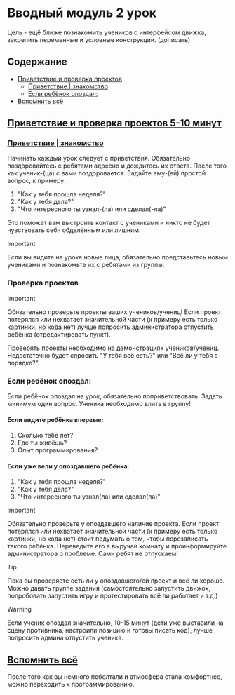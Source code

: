# Вводный модуль 2 урок

Цель - ещё ближе познакомить учеников с интерфейсом движка, закрепить переменные и условные конструкции. (дописать)

## Содержание

- [Приветствие и проверка проектов](#приветствие-и-проверка-проектов-5-10-минут)
  - [Приветствие | знакомство](#приветствие--знакомство)
  - [Если ребёнок опоздал:](#если-ребёнок-опоздал)
- [Вспомнить всё](#вспомнить-всё)

## <u>Приветствие и проверка проектов 5-10 минут</u>

### <u>Приветствие | знакомство</u>

Начинать каждый урок следует с приветствия. Обязательно поздоровайтесь с ребятами адресно и дождитесь их ответа.
После того как ученик-(ца) с вами поздоровается. Задайте ему-(ей) простой вопрос, к примеру:

1. "Как у тебя прошла неделя?"
2. "Как у тебя дела?"
3. "Что интересного ты узнал-(ла) или сделал(-ла)"

Это поможет вам выстроить контакт с учениками и никто не будет чувствовать себя обделённым или лишним.

> [!IMPORTANT]
> Если вы видите на уроке новые лица, обязательно представьтесь новым учениками и познакомьте их с ребятами из группы.

### Проверка проектов

> [!IMPORTANT]
> Обязательно проверьте проекты ваших учеников/учениц! Если проект потерялся или нехватает значительной части (к примеру есть только картинки, но кода нет) лучше попросить администратора отпустить ребёнка (отредактировать пункт).

Проверять проекты необходимо на демонстрациях учеников/учениц. Недостаточно будет спросить "У тебя всё есть?" или "Всё ли у тебя в порядке?".

### Если ребёнок опоздал:

Если ребёнок опоздал на урок, обязательно поприветствовать. Задать минимум один вопрос. Ученика необходимо влить в группу!

#### Если видите ребёнка впервые:

1. Сколько тебе лет?
2. Где ты живёшь?
3. Опыт программирования?

#### Если уже вели у опоздавшего ребёнка:

1. "Как у тебя прошла неделя?"
2. "Как у тебя дела?"
3. "Что интересного ты узнал(ла) или сделал(ла)"

> [!IMPORTANT]
> Обязательно проверьте у опоздавшего наличие проекта. Если проект потерялся или нехватает значительной части (к примеру есть только картинки, но кода нет) стоит подумать о том, чтобы перезаписать такого ребёнка.
> Переведите его в выручай комнату и проинформируйте администратора о проблеме.
> Сами ребят не отпускаем!

> [!TIP]
> Пока вы проверяете есть ли у опоздавшего/ей проект и всё ли хорошо. Можно давать группе задания (самостоятельно запустить движок, попробовать запустить игру и протестировать всё ли работает и т.д.)

> [!WARNING]
> Если ученик опоздал значительно, 10-15 минут (дети уже выставили на сцену противника, настроили позицию и готовы писать код), лучше попросить админа отпустить ученика.

## <u>Вспомнить всё</u>

После того как вы немного поболтали и атмосфера стала комфортнее, можно переходить к программированию.

